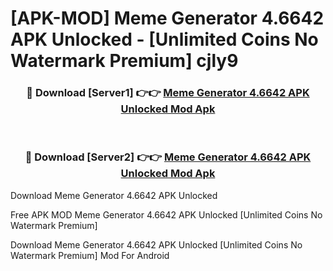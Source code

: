# [APK-MOD] Meme Generator 4.6642 APK Unlocked - [Unlimited Coins No Watermark Premium] cjly9



<div align="center">
<h3>🔴 Download [Server1] 👉👉 <a href="https://momento.my/?title=Meme_Generator_4.6642_APK_Unlocked">Meme Generator 4.6642 APK Unlocked Mod Apk</a></h3><br>

<h3>🔴 Download [Server2] 👉👉 <a href="https://momento.my/?title=Meme_Generator_4.6642_APK_Unlocked">Meme Generator 4.6642 APK Unlocked Mod Apk</a></h3>
</div>



Download Meme Generator 4.6642 APK Unlocked 

Free APK MOD Meme Generator 4.6642 APK Unlocked [Unlimited Coins No Watermark Premium]

Download Meme Generator 4.6642 APK Unlocked [Unlimited Coins No Watermark Premium] Mod For Android
